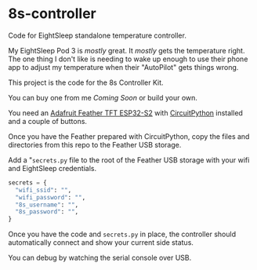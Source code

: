 # 8s-controller

Code for EightSleep standalone temperature controller.

My EightSleep Pod 3 is _mostly_ great.  It _mostly_ gets the temperature right. The one thing I don't like is needing to wake up enough to use their phone app to adjust my temperature when their "AutoPilot" gets things wrong.

This project is the code for the 8s Controller Kit.

You can buy one from me *Coming Soon* or build your own.

You need an [Adafruit Feather TFT ESP32-S2](https://www.adafruit.com/product/5300) with [CircuitPython](https://circuitpython.org/board/adafruit_feather_esp32s2_tft/) installed and a couple of buttons.

Once you have the Feather prepared with CircuitPython, copy the files and directories from this repo to the Feather USB storage.

Add a "`secrets.py` file to the root of the Feather USB storage with your wifi and EightSleep credentials.

```python
secrets = {
  "wifi_ssid": "",
  "wifi_password": "",
  "8s_username": "",
  "8s_password": "",
}
```

Once you have the code and `secrets.py` in place, the controller should automatically connect and show your current side status.

You can debug by watching the serial console over USB.
